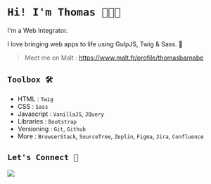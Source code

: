 # **`Hi! I'm Thomas 👨🏻‍💻`**

I'm a Web Integrator.

I love bringing web apps to life using GulpJS, Twig & Sass. 🌱

> Meet me on Malt : https://www.malt.fr/profile/thomasbarnabe

## **`Toolbox 🛠`**

- HTML : `Twig`
- CSS : `Sass`
- Javascript : `VanillaJS`, `JQuery`
- Libraries : `Bootstrap`
- Versioning : `Git`, `Github`
- More : `BrowserStack`, `SourceTree`, `Zeplin`, `Figma`, `Jira`, `Confluence`

## **`Let's Connect 🔗`**

[![](https://img.shields.io/badge/linkedin-%230077B5.svg?&style=for-the-badge&logo=linkedin&logoColor=white0e76a8)](https://www.linkedin.com/in/thomasbarnab%C3%A9/)
